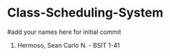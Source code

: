 # Class-Scheduling-System

#add your names here for initial commit

1. Hermoso, Sean Carlo N. - BSIT 1-41
